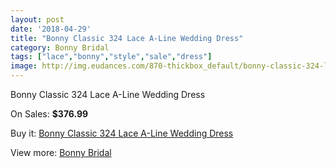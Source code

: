 ```yaml
---
layout: post
date: '2018-04-29'
title: "Bonny Classic 324 Lace A-Line Wedding Dress"
category: Bonny Bridal
tags: ["lace","bonny","style","sale","dress"]
image: http://img.eudances.com/870-thickbox_default/bonny-classic-324-lace-a-line-wedding-dress.jpg
---
```

Bonny Classic 324 Lace A-Line Wedding Dress

On Sales: **$376.99**
<a href="https://www.eudances.com/en/bonny-bridal/300-bonny-classic-324-lace-a-line-wedding-dress.html"><amp-img layout="responsive" width="600" height="600" src="//img.eudances.com/870-thickbox_default/bonny-classic-324-lace-a-line-wedding-dress.jpg" alt="Bonny Classic 324 Lace A-Line Wedding Dress 0" /></a>
<a href="https://www.eudances.com/en/bonny-bridal/300-bonny-classic-324-lace-a-line-wedding-dress.html"><amp-img layout="responsive" width="600" height="600" src="//img.eudances.com/872-thickbox_default/bonny-classic-324-lace-a-line-wedding-dress.jpg" alt="Bonny Classic 324 Lace A-Line Wedding Dress 1" /></a>
<a href="https://www.eudances.com/en/bonny-bridal/300-bonny-classic-324-lace-a-line-wedding-dress.html"><amp-img layout="responsive" width="600" height="600" src="//img.eudances.com/871-thickbox_default/bonny-classic-324-lace-a-line-wedding-dress.jpg" alt="Bonny Classic 324 Lace A-Line Wedding Dress 2" /></a>

Buy it: [Bonny Classic 324 Lace A-Line Wedding Dress](https://www.eudances.com/en/bonny-bridal/300-bonny-classic-324-lace-a-line-wedding-dress.html "Bonny Classic 324 Lace A-Line Wedding Dress")

View more: [Bonny Bridal](https://www.eudances.com/en/3-bonny-bridal "Bonny Bridal")